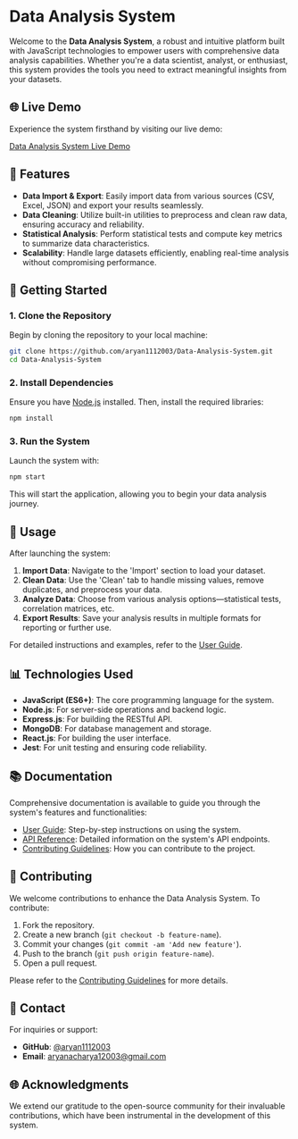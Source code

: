 # Data Analysis System

Welcome to the **Data Analysis System**, a robust and intuitive platform built with JavaScript technologies to empower users with comprehensive data analysis capabilities. Whether you're a data scientist, analyst, or enthusiast, this system provides the tools you need to extract meaningful insights from your datasets.

## 🌐 Live Demo

Experience the system firsthand by visiting our live demo:

[Data Analysis System Live Demo](https://lovely-hamster-9a161c.netlify.app/)

## 🌟 Features

- **Data Import & Export**: Easily import data from various sources (CSV, Excel, JSON) and export your results seamlessly.
- **Data Cleaning**: Utilize built-in utilities to preprocess and clean raw data, ensuring accuracy and reliability.
- **Statistical Analysis**: Perform statistical tests and compute key metrics to summarize data characteristics.
- **Scalability**: Handle large datasets efficiently, enabling real-time analysis without compromising performance.

## 🚀 Getting Started

### 1. Clone the Repository

Begin by cloning the repository to your local machine:

```bash
git clone https://github.com/aryan1112003/Data-Analysis-System.git
cd Data-Analysis-System
```

### 2. Install Dependencies

Ensure you have [Node.js](https://nodejs.org/) installed. Then, install the required libraries:

```bash
npm install
```

### 3. Run the System

Launch the system with:

```bash
npm start
```

This will start the application, allowing you to begin your data analysis journey.

## 📝 Usage

After launching the system:

1. **Import Data**: Navigate to the 'Import' section to load your dataset.
2. **Clean Data**: Use the 'Clean' tab to handle missing values, remove duplicates, and preprocess your data.
3. **Analyze Data**: Choose from various analysis options—statistical tests, correlation matrices, etc.
4. **Export Results**: Save your analysis results in multiple formats for reporting or further use.

For detailed instructions and examples, refer to the [User Guide](docs/user_guide.md).

## 📊 Technologies Used

- **JavaScript (ES6+)**: The core programming language for the system.
- **Node.js**: For server-side operations and backend logic.
- **Express.js**: For building the RESTful API.
- **MongoDB**: For database management and storage.
- **React.js**: For building the user interface.
- **Jest**: For unit testing and ensuring code reliability.

## 📚 Documentation

Comprehensive documentation is available to guide you through the system's features and functionalities:

- [User Guide](docs/user_guide.md): Step-by-step instructions on using the system.
- [API Reference](docs/api_reference.md): Detailed information on the system's API endpoints.
- [Contributing Guidelines](docs/contributing.md): How you can contribute to the project.

## 🤝 Contributing

We welcome contributions to enhance the Data Analysis System. To contribute:

1. Fork the repository.
2. Create a new branch (`git checkout -b feature-name`).
3. Commit your changes (`git commit -am 'Add new feature'`).
4. Push to the branch (`git push origin feature-name`).
5. Open a pull request.

Please refer to the [Contributing Guidelines](docs/contributing.md) for more details.



## 📧 Contact

For inquiries or support:

- **GitHub**: [@aryan1112003](https://github.com/aryan1112003)
- **Email**: aryanacharya12003@gmail.com

## 🌐 Acknowledgments

We extend our gratitude to the open-source community for their invaluable contributions, which have been instrumental in the development of this system.

